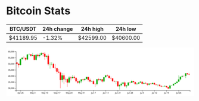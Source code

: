 # Bitcoin Stats

BTC/USDT|24h change|24h high|24h low|
|---|---|---|---|
|$41189.95|-1.32%|$42599.00|$40600.00|

<img src="./chart.svg">
